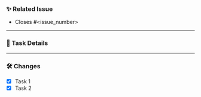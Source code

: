 ### ✨ Related Issue
- Closes #<issue_number> 
---

### 📌 Task Details

---
### 🛠 Changes
- [x] Task 1
- [x] Task 2

